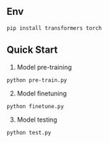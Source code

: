 ## Env
```
pip install transformers torch
```

## Quick Start
1. Model pre-training
```
python pre-train.py
```
2. Model finetuning

```
python finetune.py
```

3. Model testing

```
python test.py
```
